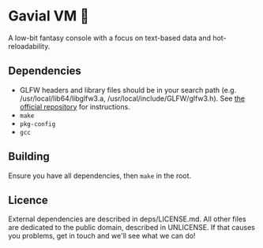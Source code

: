 # Gavial VM 🐊

A low-bit fantasy console with a focus on text-based data and hot-reloadability.

## Dependencies

- GLFW headers and library files should be in your search path (e.g. /usr/local/lib64/libglfw3.a, /usr/local/include/GLFW/glfw3.h). See [the official repository](https://github.com/glfw/glfw) for instructions.
- `make`
- `pkg-config`
- `gcc`

## Building

Ensure you have all dependencies, then `make` in the root.

## Licence

External dependencies are described in deps/LICENSE.md. All other files are dedicated to the public domain, described in UNLICENSE. If that causes you problems, get in touch and we'll see what we can do!

